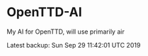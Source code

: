 # OpenTTD-AI
My AI for OpenTTD, will use primarily air

Latest backup: Sun Sep 29 11:42:01 UTC 2019
